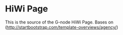 # HiWi Page

This is the source of the G-node  HiWi Page. Bases on (http://startbootstrap.com/template-overviews/agency/)
